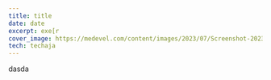```yaml
---
title: title
date: date
excerpt: exe[r
cover_image: https://medevel.com/content/images/2023/07/Screenshot-2023-07-19-at-09.13.55.png
tech: techaja
---
```

dasda